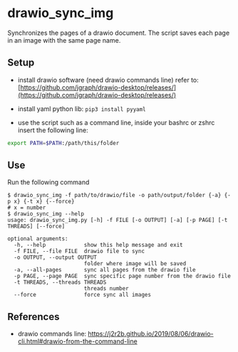 # drawio_sync_img

Synchronizes the pages of a drawio document. 
The script saves each page in an image with the same page name.

## Setup 

- install drawio software (need drawio commands line) refer to: [https://github.com/jgraph/drawio-desktop/releases/](https://github.com/jgraph/drawio-desktop/releases/)
- install yaml python lib: `pip3 install pyyaml`

- use the script such as a command line, inside your bashrc or zshrc insert the following line: 
```bash
export PATH=$PATH:/path/this/folder
```

## Use

Run the following command
```
$ drawio_sync_img -f path/to/drawio/file -o path/output/folder {-a} {-p x} {-t x} {--force}
# x = number
$ drawio_sync_img --help
usage: drawio_sync_img.py [-h] -f FILE [-o OUTPUT] [-a] [-p PAGE] [-t THREADS] [--force]

optional arguments:
  -h, --help            show this help message and exit
  -f FILE, --file FILE  drawio file to sync
  -o OUTPUT, --output OUTPUT
                        folder where image will be saved
  -a, --all-pages       sync all pages from the drawio file
  -p PAGE, --page PAGE  sync specific page number from the drawio file
  -t THREADS, --threads THREADS
                        threads number
  --force               force sync all images
```


## References

- drawio commands line: https://j2r2b.github.io/2019/08/06/drawio-cli.html#drawio-from-the-command-line
